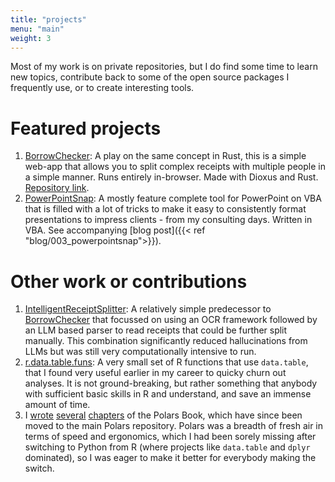 ```yaml
---
title: "projects"
menu: "main"
weight: 3
---
```


Most of my work is on private repositories, but I do find some time to learn new topics, contribute back to some of the open source packages I frequently use, or to create interesting tools.

# Featured projects

1. [BorrowChecker](https://avimallu.github.io/BorrowChecker/): A play on the same concept in Rust, this is a simple web-app that allows you to split complex receipts with multiple people in a simple manner. Runs entirely in-browser. Made with Dioxus and Rust. [Repository link](https://github.com/avimallu/BorrowChecker).
2. [PowerPointSnap](https://github.com/avimallu/PowerPointSnap): A mostly feature complete tool for PowerPoint on VBA that is filled with a lot of tricks to make it easy to consistently format presentations to impress clients - from my consulting days. Written in VBA. See accompanying [blog post]({{< ref "blog/003_powerpointsnap">}}).

# Other work or contributions

1. [IntelligentReceiptSplitter](https://github.com/avimallu/IntelligentReceiptSplitter): A relatively simple predecessor to [BorrowChecker](https://avimallu.github.io/BorrowChecker/) that focussed on using an OCR framework followed by an LLM based parser to read receipts that could be further split manually. This combination significantly reduced hallucinations from LLMs but was still very computationally intensive to run.
2. [r.data.table.funs](https://github.com/avimallu/r.data.table.funs): A very small set of R functions that use `data.table`, that I found very useful earlier in my career to quicky churn out analyses. It is not ground-breaking, but rather something that anybody with sufficient basic skills in R and understand, and save an immense amount of time.
3. I [wrote](https://github.com/pola-rs/polars-book/pull/364) [several](https://github.com/pola-rs/polars-book/pull/358) [chapters](https://github.com/pola-rs/polars-book/pull/365/files) of the Polars Book, which have since been moved to the main Polars repository. Polars was a breadth of fresh air in terms of speed and ergonomics, which I had been sorely missing after switching to Python from R (where projects like `data.table` and `dplyr` dominated), so I was eager to make it better for everybody making the switch.
